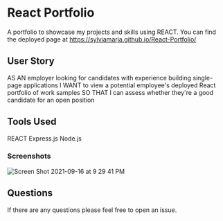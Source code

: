 # React Portfolio 

A portfolio to showcase my projects and skills using REACT. You can find the deployed page at https://sylviamarja.github.io/React-Portfolio/

## User Story

AS AN employer looking for candidates with experience building single-page applications
I WANT to view a potential employee's deployed React portfolio of work samples
SO THAT I can assess whether they're a good candidate for an open position

## Tools Used 

REACT
Express.js
Node.js


### Screenshots 

![Screen Shot 2021-09-16 at 9 29 41 PM](https://user-images.githubusercontent.com/82944649/133675610-44b3e6cf-fb96-4bad-82a7-b0f054a08c5f.png)




## Questions
If there are any questions please feel free to open an issue. 
